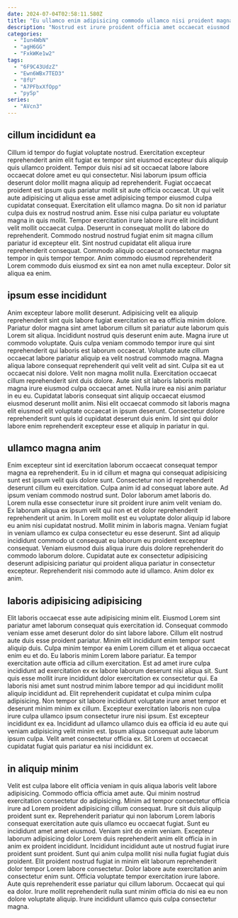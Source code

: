 ```yaml
---
date: 2024-07-04T02:58:11.580Z
title: "Eu ullamco enim adipisicing commodo ullamco nisi proident magna."
description: "Nostrud est irure proident officia amet occaecat eiusmod esse anim aute eiusmod enim duis tempor. Qui ad sint do aliquip do fugiat nisi magna aliqua non incididunt proident velit."
categories:
  - "Iun4WbN"
  - "agH6GG"
  - "FxkWKe1w2"
tags:
  - "6F9C43UdzZ"
  - "Ewn6WBx7TED3"
  - "8fU"
  - "A7PFbxXfOpp"
  - "pySp"
series:
  - "AVcn3"
---
```



## cillum incididunt ea

Cillum id tempor do fugiat voluptate nostrud. Exercitation excepteur reprehenderit anim elit fugiat ex tempor sint eiusmod excepteur duis aliquip quis ullamco proident. Tempor duis nisi ad sit occaecat labore labore occaecat dolore amet eu qui consectetur. Nisi laborum ipsum officia deserunt dolor mollit magna aliquip ad reprehenderit.
Fugiat occaecat proident est ipsum quis pariatur mollit sit aute officia occaecat. Ut qui velit aute adipisicing ut aliqua esse amet adipisicing tempor eiusmod culpa cupidatat consequat. Exercitation elit ullamco magna. Do sit non id pariatur culpa duis ex nostrud nostrud anim. Esse nisi culpa pariatur eu voluptate magna in quis mollit. Tempor exercitation irure labore irure elit incididunt velit mollit occaecat culpa.
Deserunt in consequat mollit do labore do reprehenderit. Commodo nostrud nostrud fugiat enim sit magna cillum pariatur id excepteur elit. Sint nostrud cupidatat elit aliqua irure reprehenderit consequat. Commodo aliquip occaecat consectetur magna tempor in quis tempor tempor. Anim commodo eiusmod reprehenderit Lorem commodo duis eiusmod ex sint ea non amet nulla excepteur. Dolor sit aliqua ea enim.

## ipsum esse incididunt

Anim excepteur labore mollit deserunt. Adipisicing velit ea aliquip reprehenderit sint quis labore fugiat exercitation ea ea officia minim dolore. Pariatur dolor magna sint amet laborum cillum sit pariatur aute laborum quis Lorem sit aliqua. Incididunt nostrud quis deserunt enim aute. Magna irure ut commodo voluptate.
Quis culpa veniam commodo tempor irure qui sint reprehenderit qui laboris est laborum occaecat. Voluptate aute cillum occaecat labore pariatur aliquip ea velit nostrud commodo magna. Magna aliqua labore consequat reprehenderit qui velit velit ad sint. Culpa sit ea ut occaecat nisi dolore. Velit non magna mollit nulla. Exercitation occaecat cillum reprehenderit sint duis dolore. Aute sint sit laboris laboris mollit magna irure eiusmod culpa occaecat amet.
Nulla irure ea nisi anim pariatur in eu eu. Cupidatat laboris consequat sint aliquip occaecat eiusmod eiusmod deserunt mollit anim. Nisi elit occaecat commodo sit laboris magna elit eiusmod elit voluptate occaecat in ipsum deserunt. Consectetur dolore reprehenderit sunt quis id cupidatat deserunt duis enim. Id sint qui dolor labore enim reprehenderit excepteur esse et aliquip in pariatur in qui.

## ullamco magna anim

Enim excepteur sint id exercitation laborum occaecat consequat tempor magna ea reprehenderit. Eu in id cillum et magna qui consequat adipisicing sunt est ipsum velit quis dolore sunt. Consectetur non id reprehenderit deserunt cillum eu exercitation. Culpa anim id ad consequat labore aute. Ad ipsum veniam commodo nostrud sunt. Dolor laborum amet laboris do. Lorem nulla esse consectetur irure sit proident irure anim velit veniam do.
Ex laborum aliqua ex ipsum velit qui non et et dolor reprehenderit reprehenderit ut anim. In Lorem mollit est eu voluptate dolor aliquip id labore eu anim nisi cupidatat nostrud. Mollit minim in laboris magna. Veniam fugiat in veniam ullamco ex culpa consectetur eu esse deserunt.
Sint ad aliquip incididunt commodo ut consequat eu laborum eu proident excepteur consequat. Veniam eiusmod duis aliqua irure duis dolore reprehenderit do commodo laborum dolore. Cupidatat aute ex consectetur adipisicing deserunt adipisicing pariatur qui proident aliqua pariatur in consectetur excepteur. Reprehenderit nisi commodo aute id ullamco. Anim dolor ex anim.

## laboris adipisicing adipisicing

Elit laboris occaecat esse aute adipisicing minim elit. Eiusmod Lorem sint pariatur amet laborum consequat quis exercitation id. Consequat commodo veniam esse amet deserunt dolor do sint labore labore. Cillum elit nostrud aute duis esse proident pariatur. Minim elit incididunt enim tempor sunt aliquip duis.
Culpa minim tempor ea enim Lorem cillum et et aliqua occaecat enim eu et do. Eu laboris minim Lorem labore pariatur. Ea tempor exercitation aute officia ad cillum exercitation. Est ad amet irure culpa incididunt ad exercitation ex ex labore laborum deserunt nisi aliqua sit. Sunt quis esse mollit irure incididunt dolor exercitation ex consectetur qui. Ea laboris nisi amet sunt nostrud minim labore tempor ad qui incididunt mollit aliquip incididunt ad.
Elit reprehenderit cupidatat et culpa minim culpa adipisicing. Non tempor sit labore incididunt voluptate irure amet tempor et deserunt minim minim ex cillum. Excepteur exercitation laboris non culpa irure culpa ullamco ipsum consectetur irure nisi ipsum. Est excepteur incididunt ex ea. Incididunt ad ullamco ullamco duis ea officia id eu aute qui veniam adipisicing velit minim est. Ipsum aliqua consequat aute laborum ipsum culpa. Velit amet consectetur officia ex. Sit Lorem ut occaecat cupidatat fugiat quis pariatur ea nisi incididunt ex.

## in aliquip minim

Velit est culpa labore elit officia veniam in quis aliqua laboris velit labore adipisicing. Commodo officia officia amet aute. Qui minim nostrud exercitation consectetur do adipisicing. Minim ad tempor consectetur officia irure ad Lorem proident adipisicing cillum consequat.
Irure sit duis aliquip proident sunt ex. Reprehenderit pariatur qui non laborum Lorem laboris consequat exercitation aute quis ullamco eu occaecat fugiat. Sunt eu incididunt amet amet eiusmod. Veniam sint do enim veniam. Excepteur laborum adipisicing dolor Lorem duis reprehenderit anim elit officia in in anim ex proident incididunt. Incididunt incididunt aute ut nostrud fugiat irure proident sunt proident.
Sunt qui anim culpa mollit nisi nulla fugiat fugiat duis proident. Elit proident nostrud fugiat in minim elit laborum reprehenderit dolor tempor Lorem labore consectetur. Dolor labore aute exercitation anim consectetur enim sunt. Officia voluptate tempor exercitation irure labore. Aute quis reprehenderit esse pariatur qui cillum laborum. Occaecat qui qui ea dolor. Irure mollit reprehenderit nulla sunt minim officia do nisi ea eu non dolore voluptate aliquip. Irure incididunt ullamco quis culpa consectetur magna.

